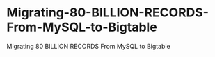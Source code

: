# Migrating-80-BILLION-RECORDS-From-MySQL-to-Bigtable
Migrating 80 BILLION RECORDS From MySQL to Bigtable
